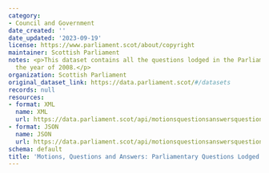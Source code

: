 ```yaml
---
category:
- Council and Government
date_created: ''
date_updated: '2023-09-19'
license: https://www.parliament.scot/about/copyright
maintainer: Scottish Parliament
notes: <p>This dataset contains all the questions lodged in the Parliament during
  the year of 2008.</p>
organization: Scottish Parliament
original_dataset_link: https://data.parliament.scot/#/datasets
records: null
resources:
- format: XML
  name: XML
  url: https://data.parliament.scot/api/motionsquestionsanswersquestions?year=2008
- format: JSON
  name: JSON
  url: https://data.parliament.scot/api/motionsquestionsanswersquestions?year=2008
schema: default
title: 'Motions, Questions and Answers: Parliamentary Questions Lodged (2008)'
---
```

